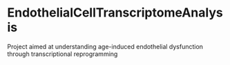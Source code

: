 # EndothelialCellTranscriptomeAnalysis
Project aimed at understanding age-induced endothelial dysfunction through transcriptional reprogramming
